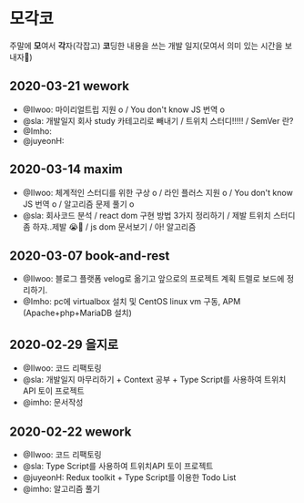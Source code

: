 # 모각코
주말에 **모**여서 **각**자(각잡고) **코**딩한 내용을 쓰는 개발 일지(모여서 의미 있는 시간을 보내자🥰)

## 2020-03-21 wework
* @Ilwoo: 마이리얼트립 지원 o / You don't know JS 번역 o
* @sla: 개발일지 회사 study 카테고리로 빼내기 / 트위치 스터디!!!!! / SemVer 란? 
* @Imho: 
* @juyeonH: 

## 2020-03-14 maxim
* @Ilwoo: 체계적인 스터디를 위한 구상 o / 라인 플러스 지원 o / You don't know JS 번역 o / 알고리즘 문제 풀기 o
* @sla: 회사코드 분석 / react dom 구현 방법 3가지 정리하기 / 제발 트위치 스터디좀 하쟈..제발 😭🙏 / js dom 문서보기 / 아! 알고리즘 

## 2020-03-07 book-and-rest
* @Ilwoo: 블로그 플랫폼 velog로 옮기고 앞으로의 프로젝트 계획 트렐로 보드에 정리하기.
* @Imho: pc에 virtualbox 설치 및 CentOS linux vm 구동, APM (Apache+php+MariaDB 설치)

## 2020-02-29 을지로
* @Ilwoo: 코드 리팩토링
* @sla: 개발일지 마무리하기 + Context 공부 + Type Script를 사용하여 트위치API 토이 프로젝트
* @imho: 문서작성

## 2020-02-22 wework
* @Ilwoo: 코드 리팩토링
* @sla: Type Script를 사용하여 트위치API 토이 프로젝트
* @juyeonH: Redux toolkit + Type Script를 이용한 Todo List
* @imho: 알고리즘 풀기
